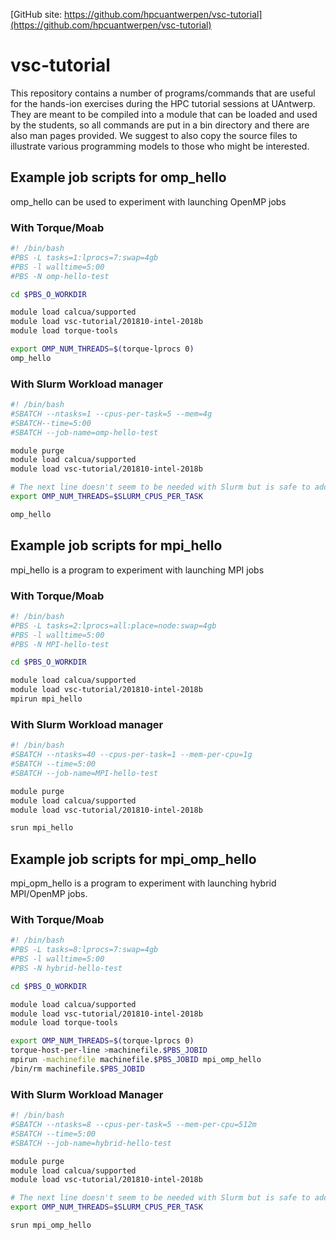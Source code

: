[GitHub site: https://github.com/hpcuantwerpen/vsc-tutorial](https://github.com/hpcuantwerpen/vsc-tutorial)

# vsc-tutorial

This repository contains a number of programs/commands that are useful for the
hands-ion exercises during the HPC tutorial sessions at UAntwerp. They are meant
to be compiled into a module that can be loaded and used by the students, so all
commands are put in a bin directory and there are also man pages provided. 
We suggest to also copy the source files to illustrate various programming models
to those who might be interested.

## Example job scripts for omp_hello

omp_hello can be used to experiment with launching OpenMP jobs

### With Torque/Moab

```bash
#! /bin/bash
#PBS -L tasks=1:lprocs=7:swap=4gb
#PBS -l walltime=5:00
#PBS -N omp-hello-test

cd $PBS_O_WORKDIR

module load calcua/supported
module load vsc-tutorial/201810-intel-2018b
module load torque-tools

export OMP_NUM_THREADS=$(torque-lprocs 0)
omp_hello
```

### With Slurm Workload manager

```bash
#! /bin/bash
#SBATCH --ntasks=1 --cpus-per-task=5 --mem=4g
#SBATCH--time=5:00
#SBATCH --job-name=omp-hello-test

module purge
module load calcua/supported
module load vsc-tutorial/201810-intel-2018b

# The next line doesn't seem to be needed with Slurm but is safe to add.
export OMP_NUM_THREADS=$SLURM_CPUS_PER_TASK

omp_hello
```

## Example job scripts for mpi_hello

mpi_hello is a program to experiment with launching MPI jobs

### With Torque/Moab

```bash
#! /bin/bash
#PBS -L tasks=2:lprocs=all:place=node:swap=4gb
#PBS -l walltime=5:00
#PBS -N MPI-hello-test

cd $PBS_O_WORKDIR

module load calcua/supported
module load vsc-tutorial/201810-intel-2018b
mpirun mpi_hello
```

### With Slurm Workload manager

```bash
#! /bin/bash
#SBATCH --ntasks=40 --cpus-per-task=1 --mem-per-cpu=1g
#SBATCH --time=5:00
#SBATCH --job-name=MPI-hello-test

module purge
module load calcua/supported
module load vsc-tutorial/201810-intel-2018b

srun mpi_hello
```

## Example job scripts for mpi_omp_hello

mpi_opm_hello is a program to experiment with launching hybrid
MPI/OpenMP jobs.

### With Torque/Moab

```bash
#! /bin/bash
#PBS -L tasks=8:lprocs=7:swap=4gb
#PBS -l walltime=5:00
#PBS -N hybrid-hello-test

cd $PBS_O_WORKDIR

module load calcua/supported
module load vsc-tutorial/201810-intel-2018b
module load torque-tools

export OMP_NUM_THREADS=$(torque-lprocs 0)
torque-host-per-line >machinefile.$PBS_JOBID
mpirun -machinefile machinefile.$PBS_JOBID mpi_omp_hello
/bin/rm machinefile.$PBS_JOBID
```

### With Slurm Workload Manager

```bash
#! /bin/bash
#SBATCH --ntasks=8 --cpus-per-task=5 --mem-per-cpu=512m
#SBATCH --time=5:00
#SBATCH --job-name=hybrid-hello-test

module purge
module load calcua/supported
module load vsc-tutorial/201810-intel-2018b

# The next line doesn't seem to be needed with Slurm but is safe to add.
export OMP_NUM_THREADS=$SLURM_CPUS_PER_TASK

srun mpi_omp_hello
```
